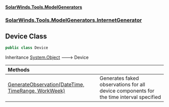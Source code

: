 #### [SolarWinds.Tools.ModelGenerators](index.md 'index')
### [SolarWinds.Tools.ModelGenerators.InternetGenerator](index.md#SolarWinds.Tools.ModelGenerators.InternetGenerator 'SolarWinds.Tools.ModelGenerators.InternetGenerator')

## Device Class

```csharp
public class Device
```

Inheritance [System.Object](https://docs.microsoft.com/en-us/dotnet/api/System.Object 'System.Object') &#129106; Device

| Methods | |
| :--- | :--- |
| [GenerateObservation(DateTime, TimeRange, WorkWeek)](Device.GenerateObservation(DateTime,TimeRange,WorkWeek).md 'SolarWinds.Tools.ModelGenerators.InternetGenerator.Device.GenerateObservation(System.DateTime, SolarWinds.Tools.CommandLineTool.Models.TimeRange, SolarWinds.Tools.ModelGenerators.InternetGenerator.DeviceWorkloads.WorkWeek)') | Generates faked observations for all device components for the time interval specified |
